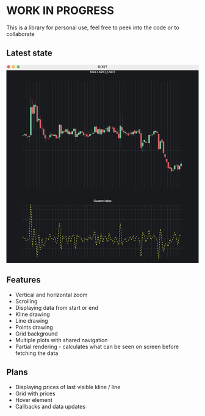 # WORK IN PROGRESS

This is a library for personal use, feel free to peek into the code or to collaborate

## Latest state

![As of last update](./sample.png)

## Features

- Vertical and horizontal zoom
- Scrolling
- Displaying data from start or end
- Kline drawing
- Line drawing
- Points drawing
- Grid background
- Multiple plots with shared navigation
- Partial rendering - calculates what can be seen on screen before fetching the data

## Plans

- Displaying prices of last visible kline / line
- Grid with prices
- Hover element
- Callbacks and data updates